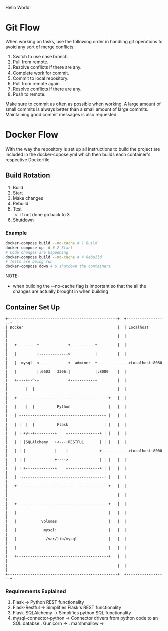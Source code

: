 Hello World!

# Git Flow
When working on tasks, use the following order in handling git operations to avoid any sort of merge conflicts:

1. Switch to use case branch.
2. Pull from remote.
3. Resolve conflicts if there are any.
4. Complete work for commit.
5. Commit to local repository.
6. Pull from remote again.
7. Resolve conflicts if there are any.
8. Push to remote.

Make sure to commit as often as possible when working. A large amount of small commits is always better than a small amount of large commits. Maintaining good commit messages is also requested.

# Docker Flow

With the way the repository is set up all instructions to build the project are included in the docker-copose.yml which then builds each container's respective Dockerfile 

## Build Rotation

1. Build
2. Start
3. Make changes
4. Rebuild
5. Test
	* if not done go back to 3
6. Shutdown

### Example

``` bash
docker-compose build --no-cache # 1 Build
docker-compose up -d # 2 Start
# Code changes are happening
docker-compose build --no-cache # 4 Rebuild
# Tests are being run
docker-compose down # 6 shutdown the containers
```
NOTE: 
* when building the --no-cache flag is important so that the all the changes are actually brought in when building

## Container Set Up

```ascii
+-------------------------------------------------+  +------------------+
| Docker                                          |  | Localhost        |
|                                                 |  |                  |
|   +---------+             +-----------+         |  |                  |
|   |         +------------->           |         |  |                  |
|   |  mysql  <-------------+  adminer  +-------------->Localhost:8080  |
|   |         |:6603   3306:|           |:8080    |  |                  |
|   +----+--^-+             +-----------+         |  |                  |
|        |  |                                     |  |                  |
|   +-----------------------------------------+   |  |                  |
|   |    |  |          Python                 |   |  |                  |
|   | +-------------------------------------+ |   |  |                  |
|   | |  |  |          Flask                | |   |  |                  |
|   | | +v--+---------+    +--------------+ | |   |  |                  |
|   | | |SQLAlchemy   +<---+RESTFUL       | | |   |  |                  |
|   | | |             |    |              +------------>Localhost:8000  |
|   | | |             +---->              | | |   |  |                  |
|   | | +-------------+    +--------------+ | |   |  |                  |
|   | +-------------------------------------+ |   |  |                  |
|   +-----------------------------------------+   |  |                  |
|                                                 |  |                  |
|   +-----------------------------------------+   |  |                  |
|   |                                         |   |  |                  |
|   |           Volumes                       |   |  |                  |
|   |            mysql:                       |   |  |                  |
|   |             /var/lib/mysql              |   |  |                  |
|   |                                         |   |  |                  |
|   +-----------------------------------------+   |  |                  |
|                                                 |  |                  |
+-------------------------------------------------+  +------------------+

```

### Requirements Explained
1. Flask -> Python REST functionality
2. Flask-Restful -> Simplifies Flask's REST functionality
3. Flask-SQLAlchemy -> Simplifies python SQL functionality 
4. mysql-connector-python -> Connector drivers from python code to an SQL databse
. Gunicorn ->
. marshmallow -> 